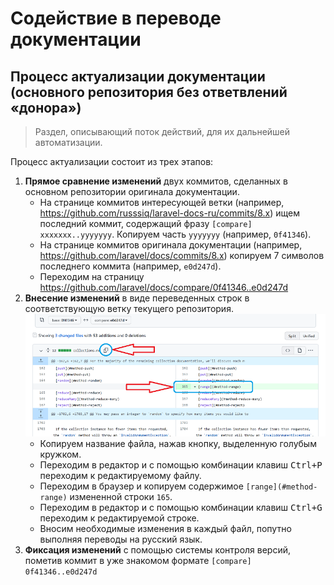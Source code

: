 # Содействие в переводе документации

## Процесс актуализации документации (основного репозитория без ответвлений «донора»)

> Раздел, описывающий поток действий, для их дальнейшей автоматизации.

Процесс актуализации состоит из трех этапов:

1. **Прямое сравнение изменений** двух коммитов, сделанных в основном репозитории оригинала документации.
    - На странице коммитов интересующей ветки (например, https://github.com/russsiq/laravel-docs-ru/commits/8.x) ищем последний коммит, содержащий фразу `[compare] xxxxxxx..yyyyyyy`. Копируем часть `yyyyyyy` (например, `0f41346`).
    - На странице коммитов оригинала документации (например, https://github.com/laravel/docs/commits/8.x) копируем 7 символов последнего коммита (например, `e0d247d`).
    - Переходим на страницу https://github.com/laravel/docs/compare/0f41346..e0d247d
2. **Внесение изменений** в виде переведенных строк в соответствующую ветку текущего репозитория.
    ![Comparing changes](./assets/images/github.com_laravel_docs_compare_0f41346..e0d247d.png)
    - Копируем название файла, нажав кнопку, выделенную голубым кружком.
    - Переходим в редактор и с помощью комбинации клавиш <kbd>Ctrl+P</kbd> переходим к редактируемому файлу.
    - Переходим в браузер и копируем содержимое `[range](#method-range)` измененной строки `165`.
    - Переходим в редактор и с помощью комбинации клавиш <kbd>Ctrl+G</kbd> переходим к редактируемой строке.
    - Вносим необходимые изменения в каждый файл, попутно выполняя переводы на русский язык.
3. **Фиксация изменений** с помощью системы контроля версий, пометив коммит в уже знакомом формате `[compare] 0f41346..e0d247d`

